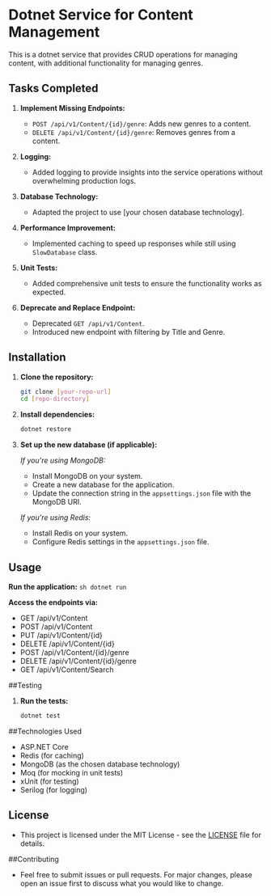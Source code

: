 # Dotnet Service for Content Management

This is a dotnet service that provides CRUD operations for managing content, with additional functionality for managing genres.

## Tasks Completed

1. **Implement Missing Endpoints:**
   - `POST /api/v1/Content/{id}/genre`: Adds new genres to a content.
   - `DELETE /api/v1/Content/{id}/genre`: Removes genres from a content.

2. **Logging:**
   - Added logging to provide insights into the service operations without overwhelming production logs.

3. **Database Technology:**
   - Adapted the project to use [your chosen database technology].

4. **Performance Improvement:**
   - Implemented caching to speed up responses while still using `SlowDatabase` class.

5. **Unit Tests:**
   - Added comprehensive unit tests to ensure the functionality works as expected.

6. **Deprecate and Replace Endpoint:**
   - Deprecated `GET /api/v1/Content`.
   - Introduced new endpoint with filtering by Title and Genre.

## Installation

1. **Clone the repository:**
   ```sh
   git clone [your-repo-url]
   cd [repo-directory]
    ```
2. **Install dependencies:**
    ```sh
    dotnet restore
    ```
    
3. **Set up the new database (if applicable):**

    *If you're using MongoDB:*
   - Install MongoDB on your system.
   - Create a new database for the application.
   - Update the connection string in the `appsettings.json` file with the MongoDB URI.

   *If you're using Redis:*
   - Install Redis on your system.
   - Configure Redis settings in the `appsettings.json` file.

## Usage

**Run the application:**
    ```sh
    dotnet run
    ```
    
**Access the endpoints via:**

   - GET /api/v1/Content
   - POST /api/v1/Content
   - PUT /api/v1/Content/{id}
   - DELETE /api/v1/Content/{id}
   - POST /api/v1/Content/{id}/genre
   - DELETE /api/v1/Content/{id}/genre
   - GET /api/v1/Content/Search
  
##Testing

1. **Run the tests:**

    ```sh
    dotnet test
    ```

##Technologies Used

   - ASP.NET Core
   - Redis (for caching)
   - MongoDB (as the chosen database technology)
   - Moq (for mocking in unit tests)
   - xUnit (for testing)
   - Serilog (for logging)

## License

   - This project is licensed under the MIT License - see the [LICENSE](LICENSE) file for details.

    
##Contributing

   - Feel free to submit issues or pull requests. For major changes, please open an issue first to discuss what you would like to change.
